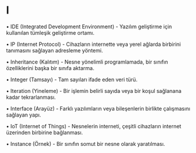 # I

•	IDE (Integrated Development Environment) - Yazılım geliştirme için kullanılan tümleşik geliştirme ortamı.

 •	IP (Internet Protocol) - Cihazların internette veya yerel ağlarda birbirini tanımasını sağlayan adresleme yöntemi.

 •	Inheritance (Kalıtım) - Nesne yönelimli programlamada, bir sınıfın özelliklerini başka bir sınıfa aktarma.

 •	Integer (Tamsayı) - Tam sayıları ifade eden veri türü.

 •	Iteration (Yineleme) - Bir işlemin belirli sayıda veya bir koşul sağlanana kadar tekrarlanması.

 •	Interface (Arayüz) - Farklı yazılımların veya bileşenlerin birlikte çalışmasını sağlayan yapı.

 •	IoT (Internet of Things) - Nesnelerin interneti, çeşitli cihazların internet üzerinden birbirine bağlanması.

 •	Instance (Örnek) - Bir sınıfın somut bir nesne olarak yaratılması.
